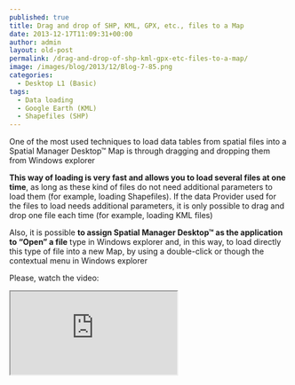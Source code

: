 ```yaml
---
published: true
title: Drag and drop of SHP, KML, GPX, etc., files to a Map
date: 2013-12-17T11:09:31+00:00
author: admin
layout: old-post
permalink: /drag-and-drop-of-shp-kml-gpx-etc-files-to-a-map/
image: /images/blog/2013/12/Blog-7-85.png
categories:
  - Desktop L1 (Basic)
tags:
  - Data loading
  - Google Earth (KML)
  - Shapefiles (SHP)
---
```

<p>
  One of the most used techniques to load data tables from spatial files into a Spatial Manager Desktop™ Map is through dragging and dropping them from Windows explorer <!--more-->
</p>

<p>
  <strong>This way of loading is very fast and allows you to load several files at one time</strong>, as long as these kind of files do not need additional parameters to load them (for example, loading Shapefiles). If the data Provider used for the files to load needs additional parameters, it is only possible to drag and drop one file each time (for example, loading KML files)
</p>

<p>
  Also, it is possible <strong>to assign Spatial Manager Desktop™ as the application to &#8220;Open&#8221; a file</strong> type in Windows explorer and, in this way, to load directly this type of file into a new Map, by using a double-click or though the contextual menu in Windows explorer
</p>

Please, watch the video:

<div class="embed-responsive embed-responsive-16by9">
  <iframe class="embed-responsive-item" src="https://www.youtube.com/embed/dB2BrYp3bxo" allowfullscreen></iframe>
</div>